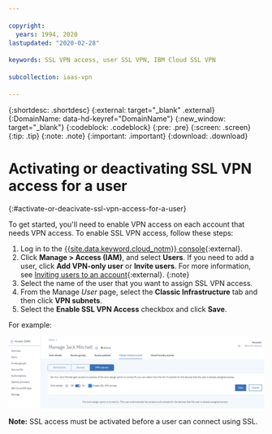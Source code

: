```yaml
---

copyright:
  years: 1994, 2020
lastupdated: "2020-02-28"

keywords: SSL VPN access, user SSL VPN, IBM Cloud SSL VPN

subcollection: iaas-vpn

---
```


{:shortdesc: .shortdesc}
{:external: target="_blank" .external}
{:DomainName: data-hd-keyref="DomainName"}
{:new_window: target="_blank"}
{:codeblock: .codeblock}
{:pre: .pre}
{:screen: .screen}
{:tip: .tip}
{:note: .note}
{:important: .important}
{:download: .download}

# Activating or deactivating SSL VPN access for a user
{:#activate-or-deacivate-ssl-vpn-access-for-a-user}

To get started, you'll need to enable VPN access on each account that needs VPN access. To enable SSL VPN access, follow these steps:

1. Log in to the [{{site.data.keyword.cloud_notm}} console](https://{DomainName}/){:external}.
1. Click **Manage > Access (IAM)**, and select **Users**.
   If you need to add a user, click **Add VPN-only user** or **Invite users**. For more information, see [Inviting users to an account](/docs/iam?topic=iam-iamuserinv){:external}.
   {:note}
1. Select the name of the user that you want to assign SSL VPN access.
1. From the Manage _User_ page, select the **Classic Infrastructure** tab and then click **VPN subnets**.
1. Select the **Enable SSL VPN Access** checkbox and click **Save**.

  For example:

  ![Enable SSL VPN Access](images/vpn_ssl_enable.png)

**Note:** SSL access must be activated before a user can connect using SSL.
